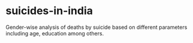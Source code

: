 # suicides-in-india
Gender-wise analysis of deaths by suicide based on different parameters including age, education among others.
